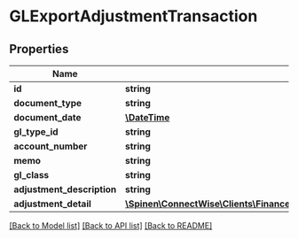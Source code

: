 # GLExportAdjustmentTransaction

## Properties
Name | Type | Description | Notes
------------ | ------------- | ------------- | -------------
**id** | **string** |  | [optional] 
**document_type** | **string** |  | [optional] 
**document_date** | [**\DateTime**](\DateTime.md) |  | [optional] 
**gl_type_id** | **string** |  | [optional] 
**account_number** | **string** |  | [optional] 
**memo** | **string** |  | [optional] 
**gl_class** | **string** |  | [optional] 
**adjustment_description** | **string** |  | [optional] 
**adjustment_detail** | [**\Spinen\ConnectWise\Clients\Finance\Model\GLExportAdjustmentTransactionDetail[]**](GLExportAdjustmentTransactionDetail.md) |  | [optional] 

[[Back to Model list]](../README.md#documentation-for-models) [[Back to API list]](../README.md#documentation-for-api-endpoints) [[Back to README]](../README.md)


